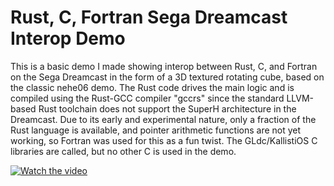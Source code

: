 # Rust, C, Fortran Sega Dreamcast Interop Demo

This is a basic demo I made showing interop between Rust, C, and Fortran on the Sega Dreamcast in the form of a 3D textured rotating cube,
based on the classic nehe06 demo. The Rust code drives the main logic and is compiled using the Rust-GCC compiler "gccrs" since the
standard LLVM-based Rust toolchain does not support the SuperH architecture in the Dreamcast. Due to its early and experimental nature,
only a fraction of the Rust language is available, and pointer arithmetic functions are not yet working, so Fortran was used for this as a
fun twist. The GLdc/KallistiOS C libraries are called, but no other C is used in the demo.

[![Watch the video](https://img.youtube.com/vi/VUiRoEcpvtI/maxresdefault.jpg)](https://youtu.be/VUiRoEcpvtI)
